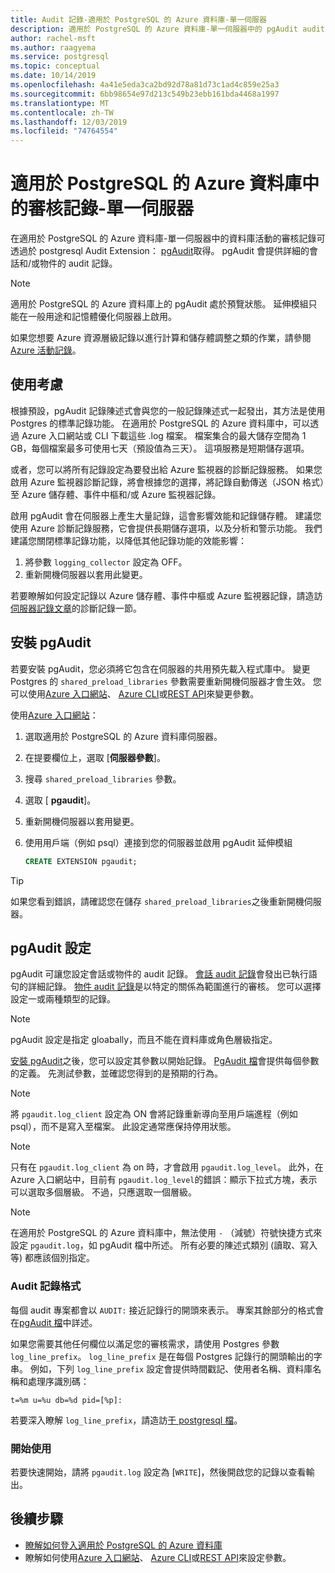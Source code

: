 ```yaml
---
title: Audit 記錄-適用於 PostgreSQL 的 Azure 資料庫-單一伺服器
description: 適用於 PostgreSQL 的 Azure 資料庫-單一伺服器中的 pgAudit audit 記錄概念。
author: rachel-msft
ms.author: raagyema
ms.service: postgresql
ms.topic: conceptual
ms.date: 10/14/2019
ms.openlocfilehash: 4a41e5eda3ca2bd92d78a81d73c1ad4c859e25a3
ms.sourcegitcommit: 6bb98654e97d213c549b23ebb161bda4468a1997
ms.translationtype: MT
ms.contentlocale: zh-TW
ms.lasthandoff: 12/03/2019
ms.locfileid: "74764554"
---
```

# <a name="audit-logging-in-azure-database-for-postgresql---single-server"></a>適用於 PostgreSQL 的 Azure 資料庫中的審核記錄-單一伺服器

在適用於 PostgreSQL 的 Azure 資料庫-單一伺服器中的資料庫活動的審核記錄可透過於 postgresql Audit Extension： [pgAudit](https://www.pgaudit.org/)取得。 pgAudit 會提供詳細的會話和/或物件的 audit 記錄。

> [!NOTE]
> 適用於 PostgreSQL 的 Azure 資料庫上的 pgAudit 處於預覽狀態。
> 延伸模組只能在一般用途和記憶體優化伺服器上啟用。

如果您想要 Azure 資源層級記錄以進行計算和儲存體調整之類的作業，請參閱[Azure 活動記錄](../azure-monitor/platform/activity-logs-overview.md)。

## <a name="usage-considerations"></a>使用考慮
根據預設，pgAudit 記錄陳述式會與您的一般記錄陳述式一起發出，其方法是使用 Postgres 的標準記錄功能。 在適用於 PostgreSQL 的 Azure 資料庫中，可以透過 Azure 入口網站或 CLI 下載這些 .log 檔案。 檔案集合的最大儲存空間為 1 GB，每個檔案最多可使用七天（預設值為三天）。 這項服務是短期儲存選項。

或者，您可以將所有記錄設定為要發出給 Azure 監視器的診斷記錄服務。 如果您啟用 Azure 監視器診斷記錄，將會根據您的選擇，將記錄自動傳送（JSON 格式）至 Azure 儲存體、事件中樞和/或 Azure 監視器記錄。

啟用 pgAudit 會在伺服器上產生大量記錄，這會影響效能和記錄儲存體。 建議您使用 Azure 診斷記錄服務，它會提供長期儲存選項，以及分析和警示功能。 我們建議您關閉標準記錄功能，以降低其他記錄功能的效能影響：

   1. 將參數 `logging_collector` 設定為 OFF。 
   2. 重新開機伺服器以套用此變更。

若要瞭解如何設定記錄以 Azure 儲存體、事件中樞或 Azure 監視器記錄，請造訪[伺服器記錄文章](concepts-server-logs.md)的診斷記錄一節。

## <a name="installing-pgaudit"></a>安裝 pgAudit

若要安裝 pgAudit，您必須將它包含在伺服器的共用預先載入程式庫中。 變更 Postgres 的 `shared_preload_libraries` 參數需要重新開機伺服器才會生效。 您可以使用[Azure 入口網站](howto-configure-server-parameters-using-portal.md)、 [Azure CLI](howto-configure-server-parameters-using-cli.md)或[REST API](/rest/api/postgresql/configurations/createorupdate)來變更參數。

使用[Azure 入口網站](https://portal.azure.com)：

   1. 選取適用於 PostgreSQL 的 Azure 資料庫伺服器。
   2. 在提要欄位上，選取 [**伺服器參數**]。
   3. 搜尋 `shared_preload_libraries` 參數。
   4. 選取 [ **pgaudit**]。
   5. 重新開機伺服器以套用變更。

   6. 使用用戶端（例如 psql）連接到您的伺服器並啟用 pgAudit 延伸模組
      ```SQL
      CREATE EXTENSION pgaudit;
      ```

> [!TIP]
> 如果您看到錯誤，請確認您在儲存 `shared_preload_libraries`之後重新開機伺服器。

## <a name="pgaudit-settings"></a>pgAudit 設定

pgAudit 可讓您設定會話或物件的 audit 記錄。 [會話 audit 記錄](https://github.com/pgaudit/pgaudit/blob/master/README.md#session-audit-logging)會發出已執行語句的詳細記錄。 [物件 audit 記錄](https://github.com/pgaudit/pgaudit/blob/master/README.md#object-audit-logging)是以特定的關係為範圍進行的審核。 您可以選擇設定一或兩種類型的記錄。 

> [!NOTE]
> pgAudit 設定是指定 gloabally，而且不能在資料庫或角色層級指定。

[安裝 pgAudit](#installing-pgaudit)之後，您可以設定其參數以開始記錄。 [PgAudit 檔](https://github.com/pgaudit/pgaudit/blob/master/README.md#settings)會提供每個參數的定義。 先測試參數，並確認您得到的是預期的行為。

> [!NOTE]
> 將 `pgaudit.log_client` 設定為 ON 會將記錄重新導向至用戶端進程（例如 psql），而不是寫入至檔案。 此設定通常應保持停用狀態。

> [!NOTE]
> 只有在 `pgaudit.log_client` 為 on 時，才會啟用 `pgaudit.log_level`。 此外，在 Azure 入口網站中，目前有 `pgaudit.log_level`的錯誤：顯示下拉式方塊，表示可以選取多個層級。 不過，只應選取一個層級。 

> [!NOTE]
> 在適用於 PostgreSQL 的 Azure 資料庫中，無法使用 `-` （減號）符號快捷方式來設定 `pgaudit.log`，如 pgAudit 檔中所述。 所有必要的陳述式類別 (讀取、寫入等) 都應該個別指定。

### <a name="audit-log-format"></a>Audit 記錄格式
每個 audit 專案都會以 `AUDIT:` 接近記錄行的開頭來表示。 專案其餘部分的格式會在[pgAudit 檔](https://github.com/pgaudit/pgaudit/blob/master/README.md#format)中詳述。

如果您需要其他任何欄位以滿足您的審核需求，請使用 Postgres 參數 `log_line_prefix`。 `log_line_prefix` 是在每個 Postgres 記錄行的開頭輸出的字串。 例如，下列 `log_line_prefix` 設定會提供時間戳記、使用者名稱、資料庫名稱和處理序識別碼：

```
t=%m u=%u db=%d pid=[%p]:
```

若要深入瞭解 `log_line_prefix`，請造訪[于 postgresql 檔](https://www.postgresql.org/docs/current/runtime-config-logging.html#GUC-LOG-LINE-PREFIX)。

### <a name="getting-started"></a>開始使用
若要快速開始，請將 `pgaudit.log` 設定為 [`WRITE`]，然後開啟您的記錄以查看輸出。 


## <a name="next-steps"></a>後續步驟
- [瞭解如何登入適用於 PostgreSQL 的 Azure 資料庫](concepts-server-logs.md)
- 瞭解如何使用[Azure 入口網站](howto-configure-server-parameters-using-portal.md)、 [Azure CLI](howto-configure-server-parameters-using-cli.md)或[REST API](/rest/api/postgresql/configurations/createorupdate)來設定參數。
